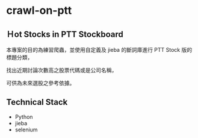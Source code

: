 # crawl-on-ptt
## Ｈot Stocks in PTT Stockboard

本專案的目的為練習爬蟲，並使用自定義及 jieba 的斷詞庫進行 PTT Stock 版的標題分類，

找出近期討論次數高之股票代碼或是公司名稱，

可供為未來選股之參考依據。

## Technical Stack
- Python
- jieba
- selenium